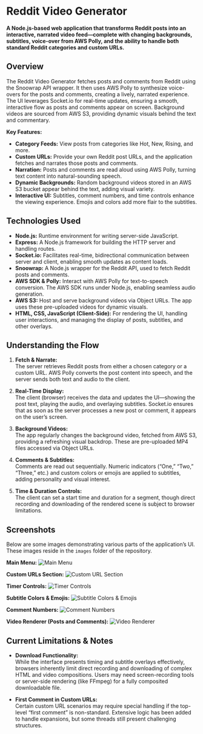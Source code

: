 # Reddit Video Generator

**A Node.js-based web application that transforms Reddit posts into an interactive, narrated video feed—complete with changing backgrounds, subtitles, voice-over from AWS Polly, and the ability to handle both standard Reddit categories and custom URLs.**

## Overview

The Reddit Video Generator fetches posts and comments from Reddit using the Snoowrap API wrapper. It then uses AWS Polly to synthesize voice-overs for the posts and comments, creating a lively, narrated experience. The UI leverages Socket.io for real-time updates, ensuring a smooth, interactive flow as posts and comments appear on screen. Background videos are sourced from AWS S3, providing dynamic visuals behind the text and commentary.

**Key Features:**
- **Category Feeds:** View posts from categories like Hot, New, Rising, and more.
- **Custom URLs:** Provide your own Reddit post URLs, and the application fetches and narrates those posts and comments.
- **Narration:** Posts and comments are read aloud using AWS Polly, turning text content into natural-sounding speech.
- **Dynamic Backgrounds:** Random background videos stored in an AWS S3 bucket appear behind the text, adding visual variety.
- **Interactive UI:** Subtitles, comment numbers, and time controls enhance the viewing experience. Emojis and colors add more flair to the subtitles.

## Technologies Used

- **Node.js:** Runtime environment for writing server-side JavaScript.
- **Express:** A Node.js framework for building the HTTP server and handling routes.
- **Socket.io:** Facilitates real-time, bidirectional communication between server and client, enabling smooth updates as content loads.
- **Snoowrap:** A Node.js wrapper for the Reddit API, used to fetch Reddit posts and comments.
- **AWS SDK & Polly:** Interact with AWS Polly for text-to-speech conversion. The AWS SDK runs under Node.js, enabling seamless audio generation.
- **AWS S3:** Host and serve background videos via Object URLs. The app uses these pre-uploaded videos for dynamic visuals.
- **HTML, CSS, JavaScript (Client-Side):** For rendering the UI, handling user interactions, and managing the display of posts, subtitles, and other overlays.
  
## Understanding the Flow

1. **Fetch & Narrate:**  
   The server retrieves Reddit posts from either a chosen category or a custom URL. AWS Polly converts the post content into speech, and the server sends both text and audio to the client.

2. **Real-Time Display:**  
   The client (browser) receives the data and updates the UI—showing the post text, playing the audio, and overlaying subtitles. Socket.io ensures that as soon as the server processes a new post or comment, it appears on the user’s screen.

3. **Background Videos:**  
   The app regularly changes the background video, fetched from AWS S3, providing a refreshing visual backdrop. These are pre-uploaded MP4 files accessed via Object URLs.

4. **Comments & Subtitles:**  
   Comments are read out sequentially. Numeric indicators (“One,” “Two,” “Three,” etc.) and custom colors or emojis are applied to subtitles, adding personality and visual interest.

5. **Time & Duration Controls:**  
   The client can set a start time and duration for a segment, though direct recording and downloading of the rendered scene is subject to browser limitations.

## Screenshots

Below are some images demonstrating various parts of the application’s UI. These images reside in the `images` folder of the repository.

**Main Menu:**
![Main Menu](images/main_menu.png)

**Custom URLs Section:**
![Custom URL Section](images/custom_url_section.png)

**Timer Controls:**
![Timer Controls](images/timer_controls.png)

**Subtitle Colors & Emojis:**
![Subtitle Colors & Emojis](images/subtitle_color_emojis.png)

**Comment Numbers:**
![Comment Numbers](images/comment_numbers.png)

**Video Renderer (Posts and Comments):**
![Video Renderer](images/video_renderer.png)

## Current Limitations & Notes

- **Download Functionality:**  
  While the interface presents timing and subtitle overlays effectively, browsers inherently limit direct recording and downloading of complex HTML and video compositions. Users may need screen-recording tools or server-side rendering (like FFmpeg) for a fully composited downloadable file.

- **First Comment in Custom URLs:**  
  Certain custom URL scenarios may require special handling if the top-level “first comment” is non-standard. Extensive logic has been added to handle expansions, but some threads still present challenging structures.

